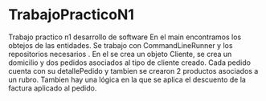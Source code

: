# TrabajoPracticoN1
Trabajo practico n1 desarrollo de software 
 En el main encontramos los obtejos de las entidades. Se trabajo con CommandLineRunner y los repositorios necesarios . En el se crea un objeto Cliente, se crea un domicilio y dos pedidos asociados al tipo de cliente creado. Cada pedido cuenta con su detallePedido y tambien se crearon 2 productos asociados a un rubro. Tambien hay una lógica en la que se aplica el descuento de la factura aplicado al pedido.
